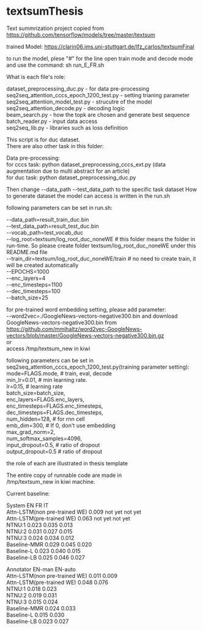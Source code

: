 # textsumThesis
Text summrization project copied from https://github.com/tensorflow/models/tree/master/textsum

trained Model: https://clarin06.ims.uni-stuttgart.de/lfz_carlos/textsumFinal


to run the model, plese "#" for the  line open train mode and decode mode and use the command:
sh run_E_FR.sh

What is each file's role:
  
dataset_preprocessing_duc.py  - for data pre-processing   
seq2seq_attention_cccs_epoch_1200_test.py   -  setting trianing parameter   
seq2seq_attention_model_test.py    - strucutre of the model    
seq2seq_attention_decode.py  - decoding logic    
beam_search.py  -  how the topk are chosen and generate best sequence    
batch_reader.py - input data access    
seq2seq_lib.py  - libraries such as loss definition    

This script is for duc dataset.    
There are also other task in this folder:    

Data pre-processing:    
for cccs task: python dataset_preprocessing_cccs_ext.py (data augmentation due to multi abstract for an article)   
for duc task: python dataset_preprocessing_duc.py     

Then change --data_path  --test_data_path to the specific task dataset
How to generate dataset the model can access is written in the run.sh

following parameters can be set in run.sh:

--data_path=result_train_duc.bin     
--test_data_path=result_test_duc.bin      
--vocab_path=test_vocab_duc      
--log_root=textsum/log_root_duc_noneWE         # this folder means the folder in run-time. So please create folder textsum/log_root_duc_noneWE under this README.md file    
--train_dir=textsum/log_root_duc_noneWE/train     # no need to create train, it will be created automatically      
--EPOCHS=1000      
--enc_layers=4      
--enc_timesteps=1100      
--dec_timesteps=100     
--batch_size=25    

for pre-trained word embedding setting, please add parameter:     
--word2vec=./GoogleNews-vectors-negative300.bin and download GoogleNews-vectors-negative300.bin from      
https://github.com/mmihaltz/word2vec-GoogleNews-vectors/blob/master/GoogleNews-vectors-negative300.bin.gz     
or    
access /tmp/textsum_new in kiwi    


following parameters can be set in seq2seq_attention_cccs_epoch_1200_test.py(training parameter setting):     
mode=FLAGS.mode,  # train, eval, decode     
min_lr=0.01,  # min learning rate.    
lr=0.15,  # learning rate    
batch_size=batch_size,    
enc_layers=FLAGS.enc_layers,     
enc_timesteps=FLAGS.enc_timesteps,     
dec_timesteps=FLAGS.dec_timesteps,     
num_hidden=128,  # for rnn cell     
emb_dim=300,  # If 0, don't use embedding     
max_grad_norm=2,     
num_softmax_samples=4096,     
input_dropout=0.5,  # ratio of dropout     
output_dropout=0.5  # ratio of dropout


the role of each are illustrated in thesis template    

The entire copy of runnable code are made in    
 /tmp/textsum_new in kiwi machine.    




Current baseline:

System EN FR IT   
Attn-LSTM(non pre-trained WE) 0.009 not yet not yet    
Attn-LSTM(pre-trained WE) 0.063 not yet not yet    
NTNU:1 0.023 0.035 0.013    
NTNU:2 0.031 0.027 0.015    
NTNU:3 0.024 0.034 0.012    
Baseline-MMR 0.029 0.045 0.020    
Baseline-L 0.023 0.040 0.015    
Baseline-LB 0.025 0.046 0.027    



Annotator EN-man EN-auto    
Attn-LSTM(non pre-trained WE) 0.011 0.009     
Attn-LSTM(pre-trained WE) 0.048 0.076      
NTNU:1 0.018 0.023      
NTNU:2 0.019 0.031      
NTNU:3 0.015 0.024    
Baseline-MMR 0.024 0.033     
Baseline-L 0.015 0.030     
Baseline-LB 0.023 0.027    




